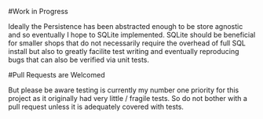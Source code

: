 ﻿#Work in Progress

Ideally the Persistence has been abstracted enough to be store agnostic and so 
eventually I hope to SQLite implemented. SQLite should be beneficial for smaller
shops that do not necessarily require the overhead of full SQL install but also
to greatly facilite test writing and eventually reproducing bugs that can also be 
verified via unit tests.

#Pull Requests are Welcomed

But please be aware testing is currently my number one priority for this project
as it originally had very little / fragile tests. So do not bother with a pull 
request unless it is adequately covered with tests.